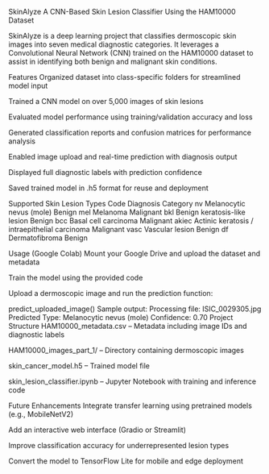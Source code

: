 SkinAlyze
A CNN-Based Skin Lesion Classifier Using the HAM10000 Dataset

SkinAlyze is a deep learning project that classifies dermoscopic skin images into seven medical diagnostic categories. It leverages a Convolutional Neural Network (CNN) trained on the HAM10000 dataset to assist in identifying both benign and malignant skin conditions.

Features
Organized dataset into class-specific folders for streamlined model input

Trained a CNN model on over 5,000 images of skin lesions

Evaluated model performance using training/validation accuracy and loss

Generated classification reports and confusion matrices for performance analysis

Enabled image upload and real-time prediction with diagnosis output

Displayed full diagnostic labels with prediction confidence

Saved trained model in .h5 format for reuse and deployment

Supported Skin Lesion Types
Code	Diagnosis	Category
nv	Melanocytic nevus (mole)	Benign
mel	Melanoma	Malignant
bkl	Benign keratosis-like lesion	Benign
bcc	Basal cell carcinoma	Malignant
akiec	Actinic keratosis / intraepithelial carcinoma	Malignant
vasc	Vascular lesion	Benign
df	Dermatofibroma	Benign

Usage (Google Colab)
Mount your Google Drive and upload the dataset and metadata

Train the model using the provided code

Upload a dermoscopic image and run the prediction function:

predict_uploaded_image()
Sample output:
Processing file: ISIC_0029305.jpg
Predicted Type: Melanocytic nevus (mole)
Confidence: 0.70
Project Structure
HAM10000_metadata.csv – Metadata including image IDs and diagnostic labels

HAM10000_images_part_1/ – Directory containing dermoscopic images

skin_cancer_model.h5 – Trained model file

skin_lesion_classifier.ipynb – Jupyter Notebook with training and inference code

Future Enhancements
Integrate transfer learning using pretrained models (e.g., MobileNetV2)

Add an interactive web interface (Gradio or Streamlit)

Improve classification accuracy for underrepresented lesion types

Convert the model to TensorFlow Lite for mobile and edge deployment
